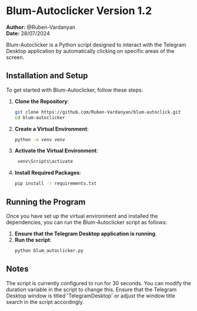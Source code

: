 # Blum-Autoclicker Version 1.2

**Author:** @Ruben-Vardanyan  
**Date:** 28/07/2024

Blum-Autoclicker is a Python script designed to interact with the Telegram Desktop application by automatically clicking on specific areas of the screen.

## Installation and Setup

To get started with Blum-Autoclicker, follow these steps:

1. **Clone the Repository**:
   ```bash
   git clone https://github.com/Ruben-Vardanyan/blum-autoclick.git
   cd blum-autoclicker

2. **Create a Virtual Environment**:
    ```bash
    python -m venv venv
3. **Activate the Virtual Environment**:
   ```bash
    venv\Scripts\activate
4. **Install Required Packages**:
    ```bash
    pip install -r requirements.txt

## Running the Program
Once you have set up the virtual environment and installed the dependencies, you can run the Blum-Autoclicker script as follows:

1. **Ensure that the Telegram Desktop application is running**.
2. **Run the script**:
   ```bash
   python blum_autoclicker.py

## Notes
The script is currently configured to run for 30 seconds. You can modify the duration variable in the script to change this.
Ensure that the Telegram Desktop window is titled 'TelegramDesktop' or adjust the window title search in the script accordingly.   
